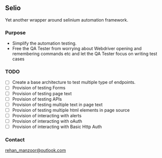 Selio
--
Yet another wrapper around selinium automation framework.


### Purpose

* Simplify the automation testing.
* Free the QA Tester from worrying about Webdriver opening and remembering commands etc and let the QA Tester focus on writing test cases

### TODO

- [ ] Create a base architecture to test multiple type of endpoints.
- [ ] Provision of testing Forms
- [ ] Provision of testing page text
- [ ] Provision of testing APIs
- [ ] Provision of testing multiple text in page text
- [ ] Provision of testing multiple html elements in page source
- [ ] Provision of interacting with alerts
- [ ] Provision of interacting with oAuth
- [ ] Provision of interacting with Basic Http Auth

### Contact
[rehan_manzoor@outlook.com](mailto:rehan_manzoor@outlook.com)